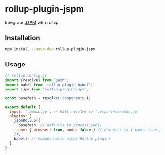 # rollup-plugin-jspm

Integrate [JSPM](https://github.com/jspm/jspm2-cli) with rollup.

## Installation

```bash
npm install --save-dev rollup-plugin-jspm
```

## Usage
```js
// rollup.config.js
import {resolve} from 'path';
import babel from 'rollup-plugin-babel';
import jspm from 'rollup-plugin-jspm';

const basePath = resolve('components');

export default {
  input: './main.js', // Will resolve to 'components/main.js'
  plugins: [
    jspmRollup({ 
      basePath, // defaults to process.cwd()
      env: { browser: true, node: false } // defaults to { node: true }
    }),
    babel() // Compose with other Rollup plugins
  ]
}

```
